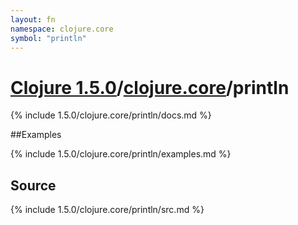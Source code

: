 ```yaml
---
layout: fn
namespace: clojure.core
symbol: "println"
---
```


# [Clojure 1.5.0](../../)/[clojure.core](../)/println

{% include 1.5.0/clojure.core/println/docs.md %}

##Examples

{% include 1.5.0/clojure.core/println/examples.md %}
## Source
{% include 1.5.0/clojure.core/println/src.md %}


